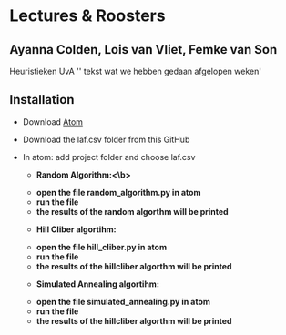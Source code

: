 # Lectures & Roosters 
## Ayanna Colden, Lois van Vliet, Femke van Son 

Heuristieken UvA 
'' tekst wat we hebben gedaan afgelopen weken' 

## Installation 
* Download [Atom](https://atom.io/)
* Download the laf.csv folder from this GitHub
* In atom: add project folder and choose laf.csv 

  - <B> Random Algorithm:<\b>
   * open the file random_algorithm.py in atom 
   * run the file 
   * the results of the random algorthm will be printed
   
  - Hill Cliber algortihm: 
   * open the file hill_cliber.py in atom 
   * run the file 
   * the results of the hillcliber algorthm will be printed
   
  - Simulated Annealing algortihm: 
   * open the file simulated_annealing.py in atom 
   * run the file 
   * the results of the hillcliber algorthm will be printed 
  
